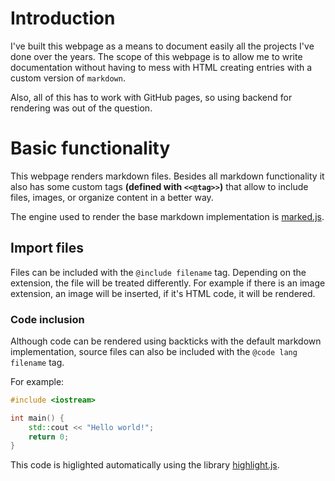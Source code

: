 # Introduction
I've built this webpage as a means to document easily all the projects I've done over the years. The scope of this webpage is to allow me to write documentation without having to mess with HTML creating entries with a custom version of ```markdown```.

Also, all of this has to work with GitHub pages, so using backend for rendering was out of the question.
# Basic functionality
This webpage renders markdown files. Besides all markdown functionality it also has some custom tags  **(defined with ```<<@tag>>```)** that allow to include files, images, or organize content in a better way.

The engine used to render the base markdown implementation is [marked.js](https://marked.js.org).
## Import files 
Files can be included with the ```@include filename``` tag. Depending on the extension, the file will be treated differently. For example if there is an image extension, an image will be inserted, if it's HTML code, it will be rendered.

### Code inclusion
Although code can be rendered using backticks with the default markdown implementation, source files can also be included with the ```@code lang filename``` tag. 

For example:
```C++
#include <iostream>

int main() {
    std::cout << "Hello world!";
    return 0;
}
```
This code is higlighted automatically using the library [highlight.js](https://highlightjs.org).
